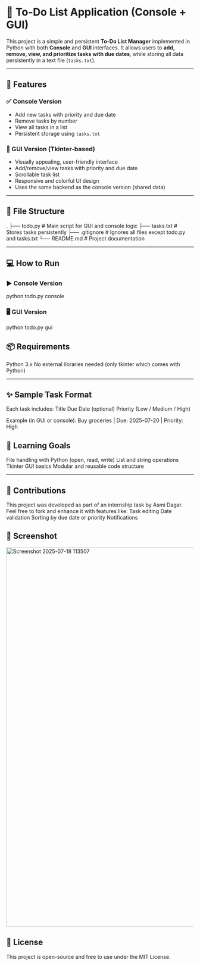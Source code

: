 # 📝 To-Do List Application (Console + GUI)

This project is a simple and persistent **To-Do List Manager** implemented in Python with both **Console** and **GUI** interfaces. It allows users to **add, remove, view, and prioritize tasks with due dates**, while storing all data persistently in a text file (`tasks.txt`).

---

## 🚀 Features

### ✅ Console Version
- Add new tasks with priority and due date
- Remove tasks by number
- View all tasks in a list
- Persistent storage using `tasks.txt`

### 🎨 GUI Version (Tkinter-based)
- Visually appealing, user-friendly interface
- Add/remove/view tasks with priority and due date
- Scrollable task list
- Responsive and colorful UI design
- Uses the same backend as the console version (shared data)

---

## 📁 File Structure

.
├── todo.py # Main script for GUI and console logic
├── tasks.txt # Stores tasks persistently
├── .gitignore # Ignores all files except todo.py and tasks.txt
└── README.md # Project documentation

---

## 💻 How to Run

### ▶️ Console Version
python todo.py console
### 🖥️ GUI Version
python todo.py gui

## 📦 Requirements
 Python 3.x
 No external libraries needed (only tkinter which comes with Python)

---

## ✨ Sample Task Format
 Each task includes:
   Title
   Due Date (optional)
   Priority (Low / Medium / High)

 Example (in GUI or console):
    Buy groceries | Due: 2025-07-20 | Priority: High
    
## 🧠 Learning Goals
  File handling with Python (open, read, write)
  List and string operations
  Tkinter GUI basics
  Modular and reusable code structure
  
---

## 🤝 Contributions
  This project was developed as part of an internship task by Asmi Dagar.
  Feel free to fork and enhance it with features like:
    Task editing
    Date validation
    Sorting by due date or priority
    Notifications

## 📸 Screenshot
  <img width="1920" height="1020" alt="Screenshot 2025-07-18 113507" src="https://github.com/user-attachments/assets/0445d157-1898-4aae-90eb-0a63048fd64d" />

## 📃 License
 This project is open-source and free to use under the MIT License.

